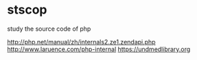 # stscop
study the source code of php 

http://php.net/manual/zh/internals2.ze1.zendapi.php
http://www.laruence.com/php-internal
https://undmedlibrary.org
